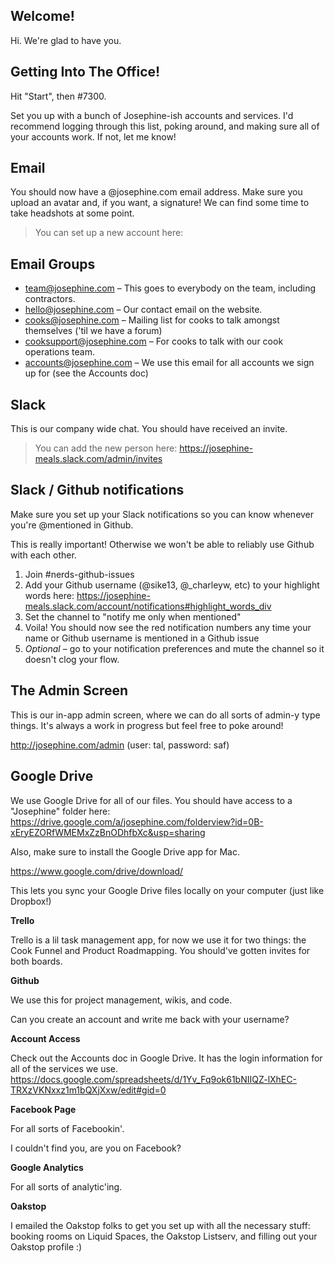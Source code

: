 ## Welcome!

Hi. We're glad to have you.

## Getting Into The Office!

Hit "Start", then #7300.

Set you up with a bunch of Josephine-ish accounts and services. I'd recommend logging through this list, poking around, and making sure all of your accounts work. If not, let me know!

## Email

You should now have a @josephine.com email address. Make sure you upload an avatar and, if you want, a signature! We can find some time to take headshots at some point.

> You can set up a new account here: 

## Email Groups

- team@josephine.com – This goes to everybody on the team, including contractors.
- hello@josephine.com – Our contact email on the website.
- cooks@josephine.com – Mailing list for cooks to talk amongst themselves ('til we have a forum)
- cooksupport@josephine.com – For cooks to talk with our cook operations team.
- accounts@josephine.com – We use this email for all accounts we sign up for (see the Accounts doc)

## Slack

This is our company wide chat. You should have received an invite.

> You can add the new person here: https://josephine-meals.slack.com/admin/invites

## Slack / Github notifications

Make sure you set up your Slack notifications so you can know whenever you're @mentioned in Github. 

This is really important! Otherwise we won't be able to reliably use Github with each other.

1. Join #nerds-github-issues
1. Add your Github username (@sike13, @_charleyw, etc) to your highlight words here: https://josephine-meals.slack.com/account/notifications#highlight_words_div
1. Set the channel to "notify me only when mentioned"
1. Voila! You should now see the red notification numbers any time your name or Github username is mentioned in a Github issue
1. *Optional* – go to your notification preferences and mute the channel so it doesn't clog your flow.


## The Admin Screen

This is our in-app admin screen, where we can do all sorts of admin-y type things. It's always a work in progress but feel free to poke around!

http://josephine.com/admin (user: tal, password: saf)


## Google Drive

We use Google Drive for all of our files. You should have access to a "Josephine" folder here: https://drive.google.com/a/josephine.com/folderview?id=0B-xEryEZORfWMEMxZzBnODhfbXc&usp=sharing

Also, make sure to install the Google Drive app for Mac. 

https://www.google.com/drive/download/

This lets you sync your Google Drive files locally on your computer (just like Dropbox!)

**Trello**

Trello is a lil task management app, for now we use it for two things: the Cook Funnel and Product Roadmapping. You should've gotten invites for both boards.

**Github**

We use this for project management, wikis, and code.

Can you create an account and write me back with your username?

**Account Access**

Check out the Accounts doc in Google Drive. It has the login information for all of the services we use. https://docs.google.com/spreadsheets/d/1Yv_Fq9ok61bNIIQZ-lXhEC-TRXzVKNxxz1m1bQXjXxw/edit#gid=0

**Facebook Page**

For all sorts of Facebookin'.

I couldn't find you, are you on Facebook?

**Google Analytics**

For all sorts of analytic'ing.

**Oakstop**

I emailed the Oakstop folks to get you set up with all the necessary stuff: booking rooms on Liquid Spaces, the Oakstop Listserv, and filling out your Oakstop profile :)